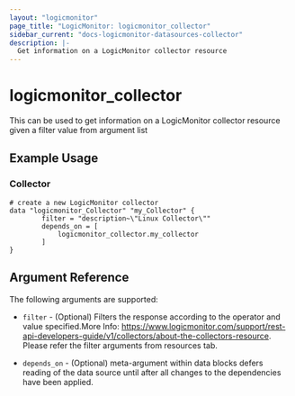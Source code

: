 ```yaml
---
layout: "logicmonitor"
page_title: "LogicMonitor: logicmonitor_collector"
sidebar_current: "docs-logicmonitor-datasources-collector"
description: |-
  Get information on a LogicMonitor collector resource
---
```


# logicmonitor_collector

This can be used to get information on a LogicMonitor collector resource given a filter value from argument list

## Example Usage    
### Collector
```hcl
# create a new LogicMonitor collector
data "logicmonitor_Collector" "my_Collector" {
        filter = "description~\"Linux Collector\""
        depends_on = [
            logicmonitor_collector.my_collector
        ]
}
```

## Argument Reference

The following arguments are supported:
* `filter` - (Optional) Filters the response according to the operator and value specified.More Info: https://www.logicmonitor.com/support/rest-api-developers-guide/v1/collectors/about-the-collectors-resource. Please refer the filter arguments from resources tab.

* `depends_on` - (Optional) meta-argument within data blocks defers reading of the data source until after all changes to the dependencies have been applied.

